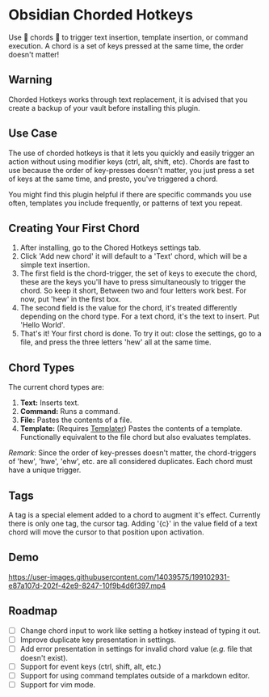 # Obsidian Chorded Hotkeys 
Use 🎵 chords 🎵 to trigger text insertion, template insertion, or command execution.
A chord is a set of keys pressed at the same time, the order doesn't matter! 

## Warning
Chorded Hotkeys works through text replacement, it is advised that you create a backup of your vault before installing this plugin.

## Use Case
The use of chorded hotkeys is that it lets you quickly and easily trigger an action without using modifier keys (ctrl, alt, shift, etc). Chords are fast to use because the order of key-presses doesn't matter, you just press a set of keys at the same time, and presto, you've triggered a chord.

You might find this plugin helpful if there are specific commands you use often, templates you include frequently, or patterns of text you repeat.

## Creating Your First Chord
1. After installing, go to the Chored Hotkeys settings tab.
2. Click 'Add new chord' it will default to a 'Text' chord, which will be a simple text insertion.
3. The first field is the chord-trigger, the set of keys to execute the chord, these are the keys you'll have to press simultaneously to trigger the chord. So keep it short, Between two and four letters work best. For now, put 'hew' in the first box.
4. The second field is the value for the chord, it's treated differently depending on the chord type. For a text chord, it's the text to insert. Put 'Hello World'.
5. That's it! Your first chord is done. To try it out: close the settings, go to a file, and press the three letters 'hew' all at the same time.

## Chord Types
The current chord types are:
1. **Text:** Inserts text. 
2. **Command:** Runs a command.
3. **File:** Pastes the contents of a file.
4. **Template:** (Requires [Templater](https://github.com/SilentVoid13/Templater)) Pastes the contents of a template. Functionally equivalent to the file chord but also evaluates templates.

*Remark*: Since the order of key-presses doesn't matter, the chord-triggers of 'hew', 'hwe', 'ehw', etc. are all considered duplicates. Each chord must have a unique trigger.

## Tags 
A tag is a special element added to a chord to augment it's effect.
Currently there is only one tag, the cursor tag. Adding '{c}' in the value field of a text chord will move the cursor to that position upon activation.

## Demo
https://user-images.githubusercontent.com/14039575/199102931-e87a107d-202f-42e9-8247-10f9b4d6f397.mp4

## Roadmap 
- [ ] Change chord input to work like setting a hotkey instead of typing it out. 
- [ ] Improve duplicate key presentation in settings.
- [ ] Add error presentation in settings for invalid chord value (*e.g.* file that doesn't exist).
- [ ] Support for event keys (ctrl, shift, alt, etc.)
- [ ] Support for using command templates outside of a markdown editor.
- [ ] Support for vim mode.
